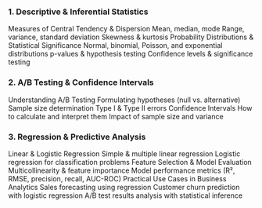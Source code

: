 ### 1. Descriptive & Inferential Statistics
Measures of Central Tendency & Dispersion
Mean, median, mode
Range, variance, standard deviation
Skewness & kurtosis
Probability Distributions & Statistical Significance
Normal, binomial, Poisson, and exponential distributions
p-values & hypothesis testing
Confidence levels & significance testing
### 2. A/B Testing & Confidence Intervals
Understanding A/B Testing
Formulating hypotheses (null vs. alternative)
Sample size determination
Type I & Type II errors
Confidence Intervals
How to calculate and interpret them
Impact of sample size and variance
### 3. Regression & Predictive Analysis
Linear & Logistic Regression
Simple & multiple linear regression
Logistic regression for classification problems
Feature Selection & Model Evaluation
Multicollinearity & feature importance
Model performance metrics (R², RMSE, precision, recall, AUC-ROC)
Practical Use Cases in Business Analytics
Sales forecasting using regression
Customer churn prediction with logistic regression
A/B test results analysis with statistical inference

